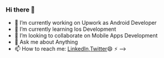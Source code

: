 ### Hi there 👋



- 🔭 I’m currently working on Upwork as Android Developer
- 🌱 I’m currently learning Ios Development
- 👯 I’m looking to collaborate on Mobile Apps Development  
- 💬 Ask me about Anything
- 📫 How to reach me: [LinkedIn](https://www.linkedin.com/in/mahmoud-jadallah-88104a176/),[Twitter](https://twitter.com/ma7moudjadallah)😄
⚡
-->
